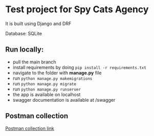 # Test project for Spy Cats Agency

It is built using Django and DRF

Database: SQLite

## Run locally:
- pull the main branch
- install requirements by doing `pip install -r requirements.txt`
- navigate to the folder with **manage.py** file
- run `python manage.py makemigrations`
- run `python manage.py migrate`
- run `python manage.py runserver`
- the app is available on localhost
- swagger documentation is available at /swagger

## Postman collection
[Postman collection link](https://www.postman.com/krivosheevsrg/workspace/my-workspace/folder/11250009-ea01e900-8888-49e4-b93d-a70ccb24965e?action=share&source=copy-link&creator=11250009&ctx=documentation)
